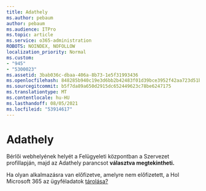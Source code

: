 ```yaml
---
title: Adathely
ms.author: pebaum
author: pebaum
ms.audience: ITPro
ms.topic: article
ms.service: o365-administration
ROBOTS: NOINDEX, NOFOLLOW
localization_priority: Normal
ms.custom:
- "945"
- "5300023"
ms.assetid: 3bab036c-dbaa-406a-8b73-1e5f31993436
ms.openlocfilehash: 848285b940c19e3d6bb2b42483f01d39bce3952f42aa723d51b1a6392f0f1dcc
ms.sourcegitcommit: b5f7da89a650d2915dc652449623c78be6247175
ms.translationtype: MT
ms.contentlocale: hu-HU
ms.lasthandoff: 08/05/2021
ms.locfileid: "53914617"
---
```

# <a name="data-location"></a>Adathely

Bérlői webhelyének helyét a Felügyeleti központban a Szervezet [](https://admin.microsoft.com/AdminPortal/Home#/Settings/OrganizationProfile) profillapján, majd az Adathely parancsot **választva megtekintheti.**

Ha olyan alkalmazásra van előfizetve, amelyre nem előfizetett, a Hol Microsoft 365 az ügyféladatok [tárolása?](https://docs.microsoft.com/office365/enterprise/o365-data-locations)